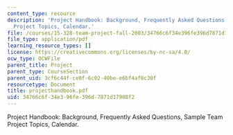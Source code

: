 ```yaml
---
content_type: resource
description: 'Project Handbook: Background, Frequently Asked Questions, Sample Team
  Project Topics, Calendar.'
file: /courses/15-328-team-project-fall-2003/34766c6f34e396fe396d7871d17908f2_projecthandbook.pdf
file_type: application/pdf
learning_resource_types: []
license: https://creativecommons.org/licenses/by-nc-sa/4.0/
ocw_type: OCWFile
parent_title: Project
parent_type: CourseSection
parent_uid: 3cf6c44f-ce0f-6c02-40be-e6bf4af0c30f
resourcetype: Document
title: projecthandbook.pdf
uid: 34766c6f-34e3-96fe-396d-7871d17908f2
---
```

Project Handbook: Background, Frequently Asked Questions, Sample Team Project Topics, Calendar.